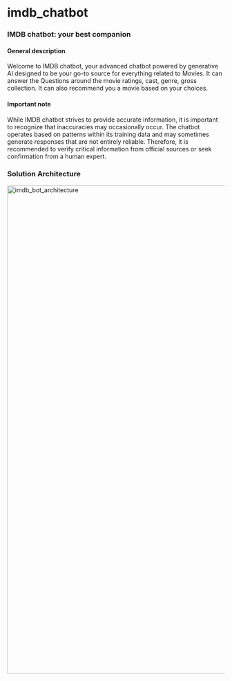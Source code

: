 # imdb_chatbot

###  IMDB chatbot: your best companion

#### General description
Welcome to IMDB chatbot, your advanced chatbot powered by generative AI designed to be your go-to source for everything related to Movies. It can answer the Questions around the movie ratings, cast, genre, gross collection. It can also recommend you a movie based on your choices.


#### Important note
While IMDB chatbot strives to provide accurate information, it is important to recognize that inaccuracies may occasionally occur. The chatbot operates based on patterns within its training data and may sometimes generate responses that are not entirely reliable. Therefore, it is recommended to verify critical information from official sources or seek confirmation from a human expert.

###  Solution Architecture

<img width="1130" alt="imdb_bot_architecture" src="https://github.com/user-attachments/assets/38364537-be75-46cc-adcc-aa1597bdce1c" />

